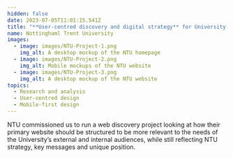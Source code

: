 ```yaml
---
hidden: false
date: 2023-07-05T11:01:15.541Z
title: "**User-centred discovery and digital strategy** for University of the Year"
name: Nottinghaml Trent University
images:
  - image: images/NTU-Project-1.png
    img_alt: A desktop mockup of the NTU homepage
  - image: images/NTU-Project-2.png
    img_alt: Mobile mockups of the NTU website
  - image: images/NTU-Project-3.png
    img_alt: A desktop mockup of the NTU website
topics:
  - Research and analysis
  - User-centred design
  - Mobile-first design
---
```


NTU commissioned us to run a web discovery project looking at how their primary website should be structured to be more relevant to the needs of the University’s external and internal audiences, while still reflecting NTU strategy, key messages and unique position.
